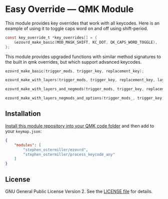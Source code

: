 # Easy Override — QMK Module

This module provides key overrides that work with all keycodes. Here is an example of using it to toggle caps word on and off using shift-period.

```c
const key_override_t *key_overrides[] = {
	&ezovrd_make_basic(MOD_MASK_SHIFT, KC_DOT, QK_CAPS_WORD_TOGGLE),
};
```

This module provides upgraded functions with similar method signatures to the built in qmk overrides, but which support advanced keycodes.

```c
ezovrd_make_basic(trigger_mods, trigger_key, replacement_key);

ezovrd_make_with_layers(trigger_mods, trigger_key, replacement_key, layers);

ezovrd_make_with_layers_and_negmods(trigger_mods, trigger_key, replacement_key, layers, negative_mask);

ezovrd_make_with_layers_negmods_and_options(trigger_mods_, trigger_key, replacement_key, layer_mask, negative_mask, options_);
```

## Installation

[Install this module repository into your QMK code folder](../) and then add to your `keymap.json`:

```json
{
    "modules": [
        "stephen_ostermiller/ezovrd",
        "stephen_ostermiller/process_keycode_any"
    ]
}
```

## License

 GNU General Public License Version 2. See the [LICENSE file](../LICENSE) for details.
